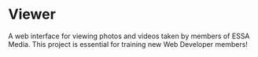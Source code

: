 # Viewer

A web interface for viewing photos and videos taken by members of ESSA Media. This project is essential for training new Web Developer members!

